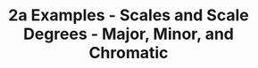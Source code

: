 ---
layout: chapter
title: 2a Examples - Scales and Scale Degrees - Major, Minor, and Chromatic
abc: true
---